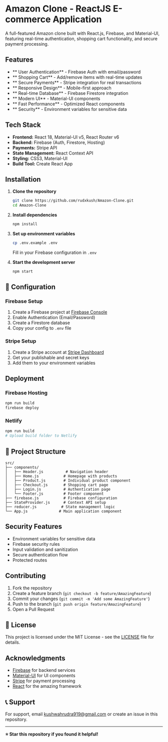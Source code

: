 # Amazon Clone - ReactJS E-commerce Application

A full-featured Amazon clone built with React.js, Firebase, and Material-UI, featuring real-time authentication, shopping cart functionality, and secure payment processing.

## Features

- ** User Authentication** - Firebase Auth with email/password
- ** Shopping Cart** - Add/remove items with real-time updates
- ** Secure Payments** - Stripe integration for real transactions
- ** Responsive Design** - Mobile-first approach
- ** Real-time Database** - Firebase Firestore integration
- ** Modern UI** - Material-UI components
- ** Fast Performance** - Optimized React components
- ** Security** - Environment variables for sensitive data

## Tech Stack

- **Frontend:** React 18, Material-UI v5, React Router v6
- **Backend:** Firebase (Auth, Firestore, Hosting)
- **Payments:** Stripe API
- **State Management:** React Context API
- **Styling:** CSS3, Material-UI
- **Build Tool:** Create React App

## Installation

1. **Clone the repository**
   ```bash
   git clone https://github.com/rudxkush/Amazon-Clone.git
   cd Amazon-Clone
   ```

2. **Install dependencies**
   ```bash
   npm install
   ```

3. **Set up environment variables**
   ```bash
   cp .env.example .env
   ```
   Fill in your Firebase configuration in `.env`

4. **Start the development server**
   ```bash
   npm start
   ```

## 🔧 Configuration

### Firebase Setup
1. Create a Firebase project at [Firebase Console](https://console.firebase.google.com/)
2. Enable Authentication (Email/Password)
3. Create a Firestore database
4. Copy your config to `.env` file

### Stripe Setup
1. Create a Stripe account at [Stripe Dashboard](https://dashboard.stripe.com/)
2. Get your publishable and secret keys
3. Add them to your environment variables

## Deployment

### Firebase Hosting
```bash
npm run build
firebase deploy
```

### Netlify
```bash
npm run build
# Upload build folder to Netlify
```

## 📁 Project Structure

```
src/
├── components/
│   ├── Header.js          # Navigation header
│   ├── Home.js           # Homepage with products
│   ├── Product.js        # Individual product component
│   ├── Checkout.js       # Shopping cart page
│   ├── Login.js          # Authentication page
│   └── Footer.js         # Footer component
├── firebase.js           # Firebase configuration
├── StateProvider.js      # Context API setup
├── reducer.js           # State management logic
└── App.js              # Main application component
```

## Security Features

- Environment variables for sensitive data
- Firebase security rules
- Input validation and sanitization
- Secure authentication flow
- Protected routes

## Contributing

1. Fork the repository
2. Create a feature branch (`git checkout -b feature/AmazingFeature`)
3. Commit your changes (`git commit -m 'Add some AmazingFeature'`)
4. Push to the branch (`git push origin feature/AmazingFeature`)
5. Open a Pull Request

## 📄 License

This project is licensed under the MIT License - see the [LICENSE](LICENSE) file for details.

## Acknowledgments

- [Firebase](https://firebase.google.com/) for backend services
- [Material-UI](https://mui.com/) for UI components
- [Stripe](https://stripe.com/) for payment processing
- [React](https://reactjs.org/) for the amazing framework

## 📞 Support

For support, email kushwahrudra919@gmail.com or create an issue in this repository.

---

**⭐ Star this repository if you found it helpful!**
